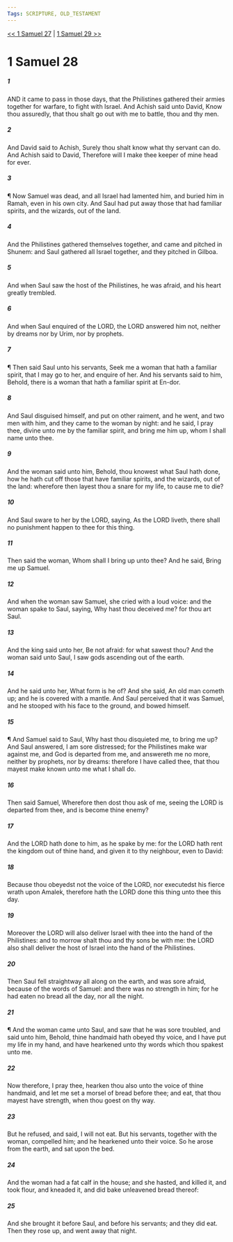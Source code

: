 ```yaml
---
Tags: SCRIPTURE, OLD_TESTAMENT
---
```


[<< 1 Samuel 27](OLD_TESTAMENT/09_1_Samuel/1_Samuel_27.md) | [1 Samuel 29 >>](OLD_TESTAMENT/09_1_Samuel/1_Samuel_29.md)

# 1 Samuel 28

##### 1

AND it came to pass in those days, that the Philistines gathered their armies together for warfare, to fight with Israel. And Achish said unto David, Know thou assuredly, that thou shalt go out with me to battle, thou and thy men.

##### 2

And David said to Achish, Surely thou shalt know what thy servant can do. And Achish said to David, Therefore will I make thee keeper of mine head for ever.

##### 3

¶ Now Samuel was dead, and all Israel had lamented him, and buried him in Ramah, even in his own city. And Saul had put away those that had familiar spirits, and the wizards, out of the land.

##### 4

And the Philistines gathered themselves together, and came and pitched in Shunem: and Saul gathered all Israel together, and they pitched in Gilboa.

##### 5

And when Saul saw the host of the Philistines, he was afraid, and his heart greatly trembled.

##### 6

And when Saul enquired of the LORD, the LORD answered him not, neither by dreams nor by Urim, nor by prophets.

##### 7

¶ Then said Saul unto his servants, Seek me a woman that hath a familiar spirit, that I may go to her, and enquire of her. And his servants said to him, Behold, there is a woman that hath a familiar spirit at En-dor.

##### 8

And Saul disguised himself, and put on other raiment, and he went, and two men with him, and they came to the woman by night: and he said, I pray thee, divine unto me by the familiar spirit, and bring me him up, whom I shall name unto thee.

##### 9

And the woman said unto him, Behold, thou knowest what Saul hath done, how he hath cut off those that have familiar spirits, and the wizards, out of the land: wherefore then layest thou a snare for my life, to cause me to die?

##### 10

And Saul sware to her by the LORD, saying, As the LORD liveth, there shall no punishment happen to thee for this thing.

##### 11

Then said the woman, Whom shall I bring up unto thee? And he said, Bring me up Samuel.

##### 12

And when the woman saw Samuel, she cried with a loud voice: and the woman spake to Saul, saying, Why hast thou deceived me? for thou art Saul.

##### 13

And the king said unto her, Be not afraid: for what sawest thou? And the woman said unto Saul, I saw gods ascending out of the earth.

##### 14

And he said unto her, What form is he of? And she said, An old man cometh up; and he is covered with a mantle. And Saul perceived that it was Samuel, and he stooped with his face to the ground, and bowed himself.

##### 15

¶ And Samuel said to Saul, Why hast thou disquieted me, to bring me up? And Saul answered, I am sore distressed; for the Philistines make war against me, and God is departed from me, and answereth me no more, neither by prophets, nor by dreams: therefore I have called thee, that thou mayest make known unto me what I shall do.

##### 16

Then said Samuel, Wherefore then dost thou ask of me, seeing the LORD is departed from thee, and is become thine enemy?

##### 17

And the LORD hath done to him, as he spake by me: for the LORD hath rent the kingdom out of thine hand, and given it to thy neighbour, even to David:

##### 18

Because thou obeyedst not the voice of the LORD, nor executedst his fierce wrath upon Amalek, therefore hath the LORD done this thing unto thee this day.

##### 19

Moreover the LORD will also deliver Israel with thee into the hand of the Philistines: and to morrow shalt thou and thy sons be with me: the LORD also shall deliver the host of Israel into the hand of the Philistines.

##### 20

Then Saul fell straightway all along on the earth, and was sore afraid, because of the words of Samuel: and there was no strength in him; for he had eaten no bread all the day, nor all the night.

##### 21

¶ And the woman came unto Saul, and saw that he was sore troubled, and said unto him, Behold, thine handmaid hath obeyed thy voice, and I have put my life in my hand, and have hearkened unto thy words which thou spakest unto me.

##### 22

Now therefore, I pray thee, hearken thou also unto the voice of thine handmaid, and let me set a morsel of bread before thee; and eat, that thou mayest have strength, when thou goest on thy way.

##### 23

But he refused, and said, I will not eat. But his servants, together with the woman, compelled him; and he hearkened unto their voice. So he arose from the earth, and sat upon the bed.

##### 24

And the woman had a fat calf in the house; and she hasted, and killed it, and took flour, and kneaded it, and did bake unleavened bread thereof:

##### 25

And she brought it before Saul, and before his servants; and they did eat. Then they rose up, and went away that night.
